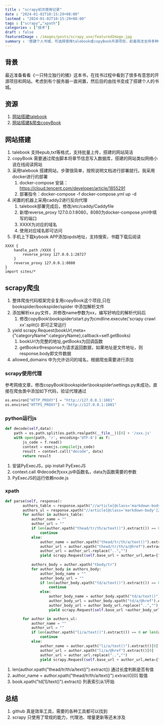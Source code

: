 ```yaml
---
title : "scrapy初次使用记录" 
date : "2024-01-02T10:15:29+08:00" 
lastmod : "2024-01-02T10:15:29+08:00" 
tags : ["scrapy","xpath"] 
categories : ["技术"]
draft : false
featuredImage : /images/posts/scrapy_use/featuredImage.jpg
summary : '搭建个人书城，可选择使用talebook或copyBook开源项目，前者简洁支持多种格式上传，后者需要通过爬虫将章节信息写入数据库，类似网络小说阅读网站。使用scrapy爬虫时，可复用copyBook项目，添加解析文件即可，还可添加代理和在python中运行js'
---
```


## 背景

最近准备看看《一只特立独行的猪》这本书，在找书过程中看到了很多有意思的开源项目和网站。考虑到有个服务器一直闲置，然后目的由找书变成了搭建个人的书城。

## 资源

1. [网站搭建talebook](https://github.com/talebook/talebook)
2. [网站搭建&爬虫copyBook](https://github.com/hahaha108/copyBook)

## 网站搭建

1. talebook 支持epub,txt等格式，支持批量上传，搭建的网站简洁
2. copyBook 需要通过爬虫脚本将章节信息写入数据库，搭建的网站类似网络小说在线阅读网站
3. 采用talebook 搭建网站，步骤很简单，按照说明文档进行部署就行。我采用docker进行的部署
    1. docker-compose 安装：https://cloud.tencent.com/developer/article/1855291
    2. 部署指令：docker-compose -f docker-compose.yml  up -d
4. 闲置的机器上采用caddy2进行反向代理
    1. talebook部署完成后，修改/etc/caddy/Caddyfile
    2. 新增reverse_proxy 127.0.0.1:8080，8080为docker-compose.yml中填写的端口
    3. XXXX为对应的域名
    4. 使用对应域名即可访问
5. 手机上下载kybook APP添加opds地址，支持搜索，书籍下载后阅读

```plaintext
XXXX {
    handle_path /XXXX {
        reverse_proxy 127.0.0.1:28727
    }
    reverse_proxy 127.0.0.1:8080
}
import sites/*
```

## scrapy爬虫

1. 整体爬虫代码框架完全复用copyBook这个项目,只在bookspider/bookspider/spider 中添加解析文件
2. 添加解析xx.py文件，并修改name参数为xx，编写好响应的解析代码后
    1. 修改copyBook\bookspider\start.py为cmdline.execute('scrapy crawl xx'.split()) 即可正常运行
3. yield scrapy.Request(bookUrl,meta={"categoryName":categoryName},callback=self.getBooks)
    1. bookUrl为完整的地址,getBooks为回调函数
    2. getBooks中response为请求返回数据，如果地址是文件地址，则response.body即文件数据
4. allowed_domains 中为允许访问的域名，根据爬虫需要进行添加

### scrapy使用代理

参考网络文章，修改copyBook\bookspider\bookspider\settings.py未成功，直接在爬虫类中添加如下代码，验证代理通过

```python
os.environ["HTTP_PROXY"] = "http://127.0.0.1:1081"
os.environ["HTTPS_PROXY"] = "http://127.0.0.1:1081"
```

### python运行js

```python
def decode(self,data):
    path = os.path.split(os.path.realpath(__file__))[0] + '/xxx.js'
    with open(path, 'r', encoding='UTF-8') as f:
        js_code = f.read()
        context = execjs.compile(js_code)
        result = context.call("decode", data)
        return result
```

1. 安装PyExecJS，pip install PyExecJS
2. context.call 中decode为xxx.js中函数名，data为函数需要的参数
3. PyExecJS的运行依赖node.js

### xpath

```python
def parse(self, response):
        authors_table = response.xpath("//article[@class='markdown-body']/table")
        authors_ul = response.xpath("//article[@class='markdown-body']/ul")
        for author in authors_table:
            author_name = ""
            author_url = ""
            if len(author.xpath("thead/tr/th/a/text()").extract()) == 0 or len(author.xpath("thead/tr/th/a/@href").extract()) == 0:
                continue
            else:
                author_name = author.xpath("thead/tr/th/a/text()").extract()[0]
                author_url = author.xpath("thead/tr/th/a/@href").extract()[0]
                author_url = author_url.replace("..","")
                yield scrapy.Request(self.base_url + author_url,meta={"authorName":author_name},callback=self.getBooks)
            
            authors_body = author.xpath("tbody/tr")
            for author_body in authors_body:
                author_body_name = ""
                author_body_url = ""
                if len(author_body.xpath("td/a/text()").extract()) == 0 or len(author_body.xpath("td/a/@href").extract()) == 0:
                    continue
                else:
                    author_body_name = author_body.xpath("td/a/text()").extract()[0]
                    author_body_url = author_body.xpath("td/a/@href").extract()[0]
                    author_body_url = author_body_url.replace("..","")
                    yield scrapy.Request(self.base_url +author_body_url,meta={"authorName":author_body_name},callback=self.getBooks)

        for author in authors_ul:
            author_name = ""
            author_url = ""
            if len(author.xpath("li/a/text()").extract()) == 0 or len(author.xpath("li/a/@href").extract()) == 0:
                continue
            else:
                author_name = author.xpath("li/a/text()").extract()[0]
                author_url = author.xpath("li/a/@href").extract()[0]
                author_url = author_url.replace("..","")
                yield scrapy.Request(self.base_url + author_url,meta={"authorName":author_name},callback=self.getBooks)
```

1. len(author.xpath("thead/tr/th/a/text()").extract()) 通过长度判断是否有值
2. author_name = author.xpath("thead/tr/th/a/text()").extract()[0] 取值
3. book.xpath("td[1]/text()").extract() 列表索引从1开始

## 总结

1. github 真是效率工具，需要的各种工具都可以找到
2. scrapy 只使用了常规的能力，代理池、增量更新等还未涉及
